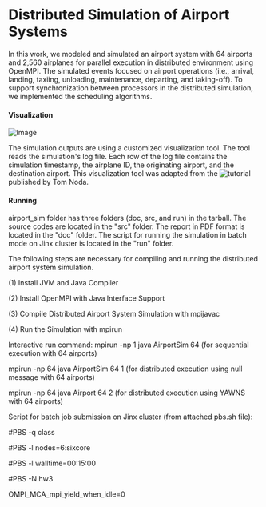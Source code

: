 # Distributed Simulation of Airport Systems

In this work, we modeled and simulated an airport system with 64 airports and 2,560 airplanes for parallel execution in distributed environment using OpenMPI. The simulated events focused on airport operations (i.e., arrival, landing, taxiing, unloading, maintenance, departing, and taking-off). To support synchronization between processors in the distributed simulation, we implemented the scheduling algorithms.

#### Visualization

![Image](https://github.com/rojinnew/airport_simulation/tree/master/vis/image.png)

The simulation outputs are using a customized visualization tool. The tool reads the simulation's log file. Each row of the log file contains the simulation timestamp, the airplane ID, the originating airport, and the destination airport. This visualization tool was adapted from the ![tutorial](https://www.tnoda.com/blog/2014-04-02/) published by Tom Noda. 

#### Running

airport_sim folder has three folders (doc, src, and run) in the tarball.
The source codes are located in the "src" folder.
The report in PDF format is located in the "doc" folder.
The script for running the simulation in batch mode on Jinx
cluster is located in the "run" folder.

The following steps are necessary for compiling and running the
distributed airport system simulation.

(1) Install JVM and Java Compiler

(2) Install OpenMPI with Java Interface Support

(3) Compile Distributed Airport System Simulation with mpijavac

(4) Run the Simulation with mpirun

Interactive run command:
mpirun -np 1 java AirportSim 64 (for sequential execution with 64 airports)

mpirun -np 64 java AirportSim 64 1 (for distributed execution using null message with 64 airports)

mpirun -np 64 java Airport 64 2 (for distributed execution using YAWNS with 64 airports)

Script for batch job submission on Jinx cluster (from attached pbs.sh file):

#PBS -q class

#PBS -l nodes=6:sixcore

#PBS -l walltime=00:15:00

#PBS -N hw3

OMPI_MCA_mpi_yield_when_idle=0
